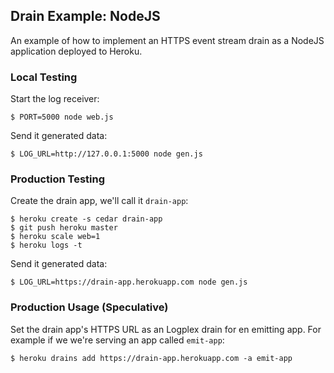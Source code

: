 ## Drain Example: NodeJS

An example of how to implement an HTTPS event stream drain as a NodeJS application deployed to Heroku.


### Local Testing

Start the log receiver:

    $ PORT=5000 node web.js

Send it generated data:

    $ LOG_URL=http://127.0.0.1:5000 node gen.js


### Production Testing

Create the drain app, we'll call it `drain-app`:

    $ heroku create -s cedar drain-app
    $ git push heroku master
    $ heroku scale web=1
    $ heroku logs -t

Send it generated data:

    $ LOG_URL=https://drain-app.herokuapp.com node gen.js


### Production Usage (Speculative)

Set the drain app's HTTPS URL as an Logplex drain for en emitting app. For example if we we're serving an app called `emit-app`:

    $ heroku drains add https://drain-app.herokuapp.com -a emit-app
